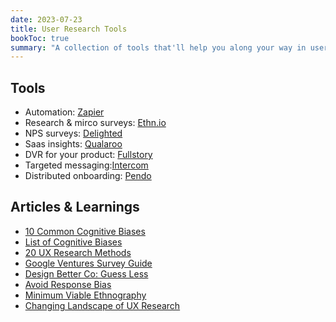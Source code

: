 ```yaml
---
date: 2023-07-23
title: User Research Tools
bookToc: true
summary: "A collection of tools that'll help you along your way in user research."
---
```


## Tools
- Automation: [Zapier](https://zapier.com/)
- Research & mirco surveys: [Ethn.io](https://ethn.io/)
- NPS surveys: [Delighted](https://delighted.com/)
- Saas insights: [Qualaroo](https://qualaroo.com/)
- DVR for your product: [Fullstory](https://www.fullstory.com/)
- Targeted messaging:[Intercom](https://www.intercom.com/)
- Distributed onboarding: [Pendo](https://pendo.io/)

## Articles & Learnings
- [10 Common Cognitive Biases](https://uxdesign.cc-10-cognitive-biases-to-avoid-in-user-research-and-how-to-avoid-them-993aa397c8c6)
- [List of Cognitive Biases](https://en.wikipedia.org/wiki/List_of_cognitive_biases)
- [20 UX Research Methods](https://docs.google.com/document/d-1Ij8QV0k2BjeZ_7MdKeRwuOyq2dBLviwJ1YgjXtwT_K4/edit#heading=h.emggo56ca2h2)
- [Google Ventures Survey Guide](https://library.gv.com-improve-your-startup-s-surveys-and-get-even-better-data-7b0272f74c23#.uxkcogqna)
- [Design Better Co: Guess Less](https://www.designbetter.co/principles-of-product-design-guess-less)
- [Avoid Response Bias](http://austinresearch.co.uk/avoiding-response-bias-due-to-answer-order/)
- [Minimum Viable Ethnography](https://medium.com/mule-design-minimum-viable-ethnography-a047e9358df0)
- [Changing Landscape of UX Research](https://medium.com/@johnpcutler-10-ways-ux-research-is-changing-62fde944672)